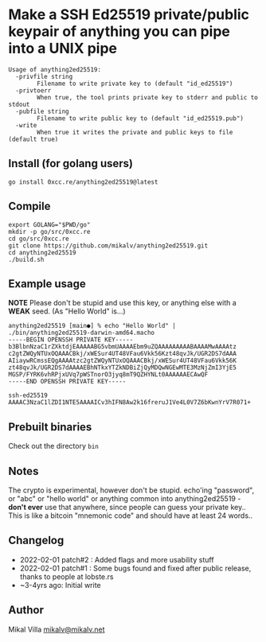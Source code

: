 # Make a SSH Ed25519 private/public keypair of **anything** you can pipe into a UNIX pipe

```
Usage of anything2ed25519:
  -privfile string
    	Filename to write private key to (default "id_ed25519")
  -privtoerr
    	When true, the tool prints private key to stderr and public to stdout
  -pubfile string
    	Filename to write public key to (default "id_ed25519.pub")
  -write
    	When true it writes the private and public keys to file (default true)
```

## Install (for golang users)

`go install 0xcc.re/anything2ed25519@latest`

## Compile

```
export GOLANG="$PWD/go"
mkdir -p go/src/0xcc.re
cd go/src/0xcc.re
git clone https://github.com/mikalv/anything2ed25519.git
cd anything2ed25519
./build.sh
```

## Example usage

**NOTE** Please don't be stupid and use this key, or anything else with a **WEAK** seed. (As "Hello World" is...)

```
anything2ed25519 [main●] % echo "Hello World" | ./bin/anything2ed25519-darwin-amd64.macho
-----BEGIN OPENSSH PRIVATE KEY-----
b3BlbnNzaC1rZXktdjEAAAAABG5vbmUAAAAEbm9uZQAAAAAAAAABAAAAMwAAAAtz
c2gtZWQyNTUxOQAAACBkj/xWESur4UT48VFau6Vkk56Kzt48qvJk/UGR2DS7dAAA
AIiaywRCmssEQgAAAAtzc2gtZWQyNTUxOQAAACBkj/xWESur4UT48VFau6Vkk56K
zt48qvJk/UGR2DS7dAAAAEBhNTkxYTZkNDBiZjQyMDQwNGEwMTE3MzNjZmI3YjE5
MGSP/FYRK6vhRPjxUVq7pWSTnorO3jyq8mT9QZHYNLt0AAAAAAECAwQF
-----END OPENSSH PRIVATE KEY-----

ssh-ed25519 AAAAC3NzaC1lZDI1NTE5AAAAICv3hIFN8Aw2k16freruJ1Ve4L0V7Z6bKwnYrV7R071+
```


## Prebuilt binaries

Check out the directory `bin`

## Notes

The crypto is experimental, however don't be stupid. echo'ing "password", or "abc" or "hello world" or anything common into anything2ed25519 - **don't ever** use that anywhere, since people can guess your private key.. This is like a bitcoin "mnemonic code" and should have at least 24 words..

## Changelog

* 2022-02-01 patch#2 : Added flags and more usability stuff
* 2022-02-01 patch#1 : Some bugs found and fixed after public release, thanks to people at lobste.rs
* ~3-4yrs ago: Initial write

## Author

Mikal Villa <mikalv@mikalv.net>

